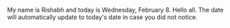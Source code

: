 My name is Rishabh and today is Wednesday, February 8. Hello all. The date will automatically update to today's date in case you did not notice.
